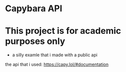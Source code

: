 # Capybara API 
# This project is for academic purposes only

- a silly examle that i made with a public api

the api that i used: https://capy.lol/#documentation 

  
